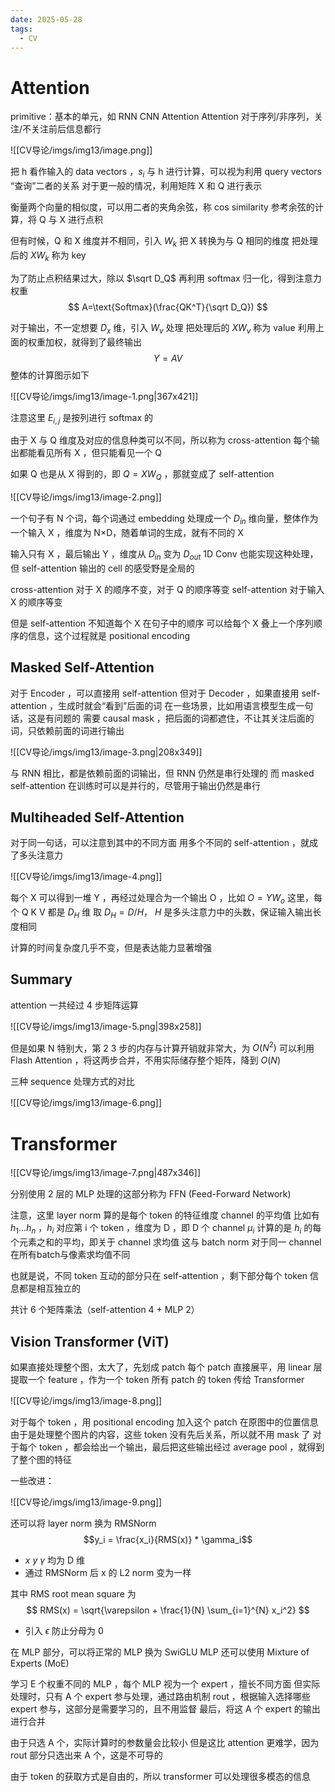 ```yaml
---
date: 2025-05-28
tags:
  - CV
---
```

# Attention

primitive：基本的单元，如 RNN CNN Attention
Attention 对于序列/非序列，关注/不关注前后信息都行

![[CV导论/imgs/img13/image.png]]

把 h 看作输入的 data vectors ，$s_i$ 与 h 进行计算，可以视为利用 query vectors “查询”二者的关系
对于更一般的情况，利用矩阵 X 和 Q 进行表示

衡量两个向量的相似度，可以用二者的夹角余弦，称 cos similarity 
参考余弦的计算，将 Q 与 X 进行点积

但有时候，Q 和 X 维度并不相同，引入 $W_k$ 把 X 转换为与 Q 相同的维度
把处理后的 $XW_k$ 称为 key 

为了防止点积结果过大，除以 $\sqrt D_Q$
再利用 softmax 归一化，得到注意力权重
$$
A=\text{Softmax}(\frac{QK^T}{\sqrt D_Q})
$$

对于输出，不一定想要 $D_x$ 维，引入 $W_v$ 处理
把处理后的 $XW_v$ 称为 value
利用上面的权重加权，就得到了最终输出
$$
Y=AV
$$
整体的计算图示如下

![[CV导论/imgs/img13/image-1.png|367x421]]

注意这里 $E_{i,j}$ 是按列进行 softmax 的

由于 X 与 Q 维度及对应的信息种类可以不同，所以称为 cross-attention
每个输出都能看见所有 X ，但只能看见一个 Q

如果 Q 也是从 X 得到的，即 $Q=XW_Q$ ，那就变成了 self-attention

![[CV导论/imgs/img13/image-2.png]]

一个句子有 N 个词，每个词通过 embedding 处理成一个 $D_{in}$ 维向量，整体作为一个输入 X ，维度为 N×D，随着单词的生成，就有不同的 X

输入只有 X ，最后输出 Y ，维度从 $D_{in}$ 变为 $D_{out}$
1D Conv 也能实现这种处理， 但 self-attention 输出的 cell 的感受野是全局的

cross-attention 对于 X 的顺序不变，对于 Q 的顺序等变
self-attention 对于输入 X 的顺序等变

但是 self-attention 不知道每个 X 在句子中的顺序
可以给每个 X 叠上一个序列顺序的信息，这个过程就是 positional encoding

## Masked Self-Attention

对于 Encoder ，可以直接用 self-attention
但对于 Decoder ，如果直接用 self-attention ，生成时就会“看到”后面的词
在一些场景，比如用语言模型生成一句话，这是有问题的
需要 causal mask ，把后面的词都遮住，不让其关注后面的词，只依赖前面的词进行输出

![[CV导论/imgs/img13/image-3.png|208x349]]

与 RNN 相比，都是依赖前面的词输出，但 RNN 仍然是串行处理的
而 masked self-attention 在训练时可以是并行的，尽管用于输出仍然是串行

## Multiheaded Self-Attention

对于同一句话，可以注意到其中的不同方面
用多个不同的 self-attention ，就成了多头注意力

![[CV导论/imgs/img13/image-4.png]]

每个 X 可以得到一堆 Y ，再经过处理合为一个输出 O ，比如 $O=YW_o$
这里，每个 Q K V 都是 $D_H$ 维
取 $D_H = D / H$， $H$ 是多头注意力中的头数，保证输入输出长度相同

计算的时间复杂度几乎不变，但是表达能力显著增强

## Summary

attention 一共经过 4 步矩阵运算

![[CV导论/imgs/img13/image-5.png|398x258]]

但是如果 N 特别大，第 2 3 步的内存与计算开销就非常大，为 $O(N^2)$
可以利用 Flash Attention ，将这两步合并，不用实际储存整个矩阵，降到 $O(N)$

三种 sequence 处理方式的对比

![[CV导论/imgs/img13/image-6.png]]

# Transformer

![[CV导论/imgs/img13/image-7.png|487x346]]

分别使用 2 层的 MLP 处理的这部分称为 FFN (Feed-Forward Network)

注意，这里 layer norm 算的是每个 token 的特征维度 channel 的平均值
比如有 $h_1 ... h_n$ ，$h_i$ 对应第 i 个 token ，维度为 D ，即 D 个 channel
$\mu_i$ 计算的是 $h_i$ 的每个元素之和的平均，即关于 channel 求均值
这与 batch norm 对于同一 channel 在所有batch与像素求均值不同

也就是说，不同 token 互动的部分只在 self-attention ，剩下部分每个 token 信息都是相互独立的

共计 6 个矩阵乘法（self-attention 4 + MLP 2）

## Vision Transformer (ViT)

如果直接处理整个图，太大了，先划成 patch
每个 patch 直接展平，用 linear 层提取一个 feature ，作为一个 token
所有 patch 的 token 传给 Transformer

![[CV导论/imgs/img13/image-8.png]]

对于每个 token ，用 positional encoding 加入这个 patch 在原图中的位置信息
由于是处理整个图片的内容，这些 token 没有先后关系，所以就不用 mask 了
对于每个 token ，都会给出一个输出，最后把这些输出经过 average pool ，就得到了整个图的特征

一些改进：

![[CV导论/imgs/img13/image-9.png]]

还可以将 layer norm 换为 RMSNorm 
$$y_i = \frac{x_i}{RMS(x)} * \gamma_i$$
- $x\ y\ \gamma$ 均为 D 维
- 通过 RMSNorm 后 x 的 L2 norm 变为一样

其中 RMS root mean square 为
$$
RMS(x) = \sqrt{\varepsilon + \frac{1}{N} \sum_{i=1}^{N} x_i^2}
$$
- 引入 $\epsilon$ 防止分母为 0


在 MLP 部分，可以将正常的 MLP 换为 SwiGLU MLP
还可以使用 Mixture of Experts (MoE)

学习 E 个权重不同的 MLP ，每个 MLP 视为一个 expert ，擅长不同方面
但实际处理时，只有 A 个 expert 参与处理，通过路由机制 rout ，根据输入选择哪些 expert 参与，这部分是需要学习的，且不用监督
最后，将这 A 个 expert 的输出进行合并

由于只选 A 个，实际计算时的参数量会比较小
但是这比 attention 更难学，因为 rout 部分只选出来 A 个，这是不可导的


由于 token 的获取方式是自由的，所以 transformer 可以处理很多模态的信息
